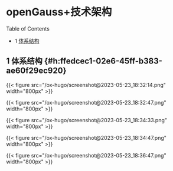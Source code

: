 # openGauss+技术架构


<div class="ox-hugo-toc toc has-section-numbers">

<div class="heading">Table of Contents</div>

- <span class="section-num">1</span> [体系结构](#h:ffedcec1-02e6-45ff-b383-ae60f29ec920)

</div>
<!--endtoc-->



## <span class="section-num">1</span> 体系结构 {#h:ffedcec1-02e6-45ff-b383-ae60f29ec920}

<a id="figure--fig:screenshot@2023-05-23-18:32:14"></a>

{{< figure src="/ox-hugo/screenshot@2023-05-23_18:32:14.png" width="800px" >}}

<a id="figure--fig:screenshot@2023-05-23-18:32:47"></a>

{{< figure src="/ox-hugo/screenshot@2023-05-23_18:32:47.png" width="800px" >}}

<a id="figure--fig:screenshot@2023-05-23-18:34:33"></a>

{{< figure src="/ox-hugo/screenshot@2023-05-23_18:34:33.png" width="800px" >}}

<a id="figure--fig:screenshot@2023-05-23-18:34:47"></a>

{{< figure src="/ox-hugo/screenshot@2023-05-23_18:34:47.png" width="800px" >}}

<a id="figure--fig:screenshot@2023-05-23-18:36:47"></a>

{{< figure src="/ox-hugo/screenshot@2023-05-23_18:36:47.png" width="800px" >}}

